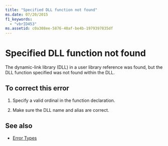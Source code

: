 ```yaml
---
title: "Specified DLL function not found"
ms.date: 07/20/2015
f1_keywords: 
  - "vbrID453"
ms.assetid: c0a308ee-5876-40af-be4b-1979397835df
---
```

# Specified DLL function not found
The dynamic-link library (DLL) in a user library reference was found, but the DLL function specified was not found within the DLL.  
  
## To correct this error  
  
1. Specify a valid ordinal in the function declaration.  
  
2. Make sure the DLL name and alias are correct.  
  
## See also

- [Error Types](../../visual-basic/programming-guide/language-features/error-types.md)
